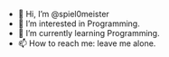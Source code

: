 - 👋 Hi, I’m @spiel0meister
- 👀 I’m interested in Programming.
- 🌱 I’m currently learning Programming.
- 📫 How to reach me: leave me alone.

<!---
spiel0meister/spiel0meister is a ✨ special ✨ repository because its `README.md` (this file) appears on your GitHub profile.
You can click the Preview link to take a look at your changes.
--->
